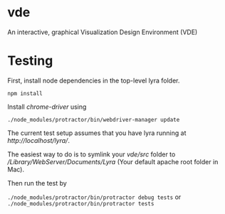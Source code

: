 vde
===

An interactive, graphical Visualization Design Environment (VDE)


Testing
=======

First, install node dependencies in the top-level lyra folder.
```
npm install
```

Install *chrome-driver* using

```
./node_modules/protractor/bin/webdriver-manager update
```

The current test setup assumes that you have lyra running at *http://localhost/lyra/*.

The easiest way to do is to symlink your *vde/src* folder to */Library/WebServer/Documents/Lyra*
(Your default apache root folder in Mac).

Then run the test by

```./node_modules/protractor/bin/protractor debug tests```
or
```./node_modules/protractor/bin/protractor tests```
